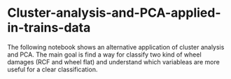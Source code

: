 # Cluster-analysis-and-PCA-applied-in-trains-data
The following notebook shows an alternative application of cluster analysis and PCA. The main goal is find a way for classify two kind of wheel damages (RCF and wheel flat) and understand which variableas are more useful for a clear classification.
